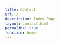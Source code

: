 ```yaml
---
title: Contact
url: /
description: Index Page
layout: contact.html
permalink: true
function: home
---
```

